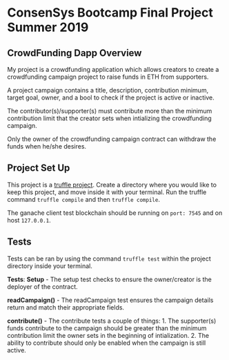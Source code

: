 # ConsenSys Bootcamp Final Project Summer 2019

## CrowdFunding Dapp Overview
My project is a crowdfunding application which allows creators to create a crowdfunding campaign project to raise funds in ETH from supporters.

A project campaign contains a title, description, contribution minimum, target goal, owner, and a bool to check if the project is active or inactive.

The contributor(s)/supporter(s) must contribute more than the minimum contribution limit that the creator sets when intializing the crowdfunding campaign. 

Only the owner of the crowdfunding campaign contract can withdraw the funds when he/she desires. 

## Project Set Up
This project is a [truffle project](https://truffleframework.com/docs/truffle/overview). Create a directory where you would like to keep this project, and move inside it with your terminal. Run the truffle command `truffle compile` and then `truffle compile`. 

The ganache client test blockchain should be running on `port: 7545` and on host `127.0.0.1`. 

## Tests
Tests can be ran by using the command `truffle test` within the project directory inside your terminal.

**Tests**:
**Setup** - The setup test checks to ensure the owner/creator is the deployer of the contract.

**readCampaign()** - The readCampaign test ensures the campaign details return and match their appropriate fields.

**contribute()** - The contribute tests a couple of things: 1. The supporter(s) funds contribute to the campaign should be greater than the minimum contribution limit the owner sets in the beginning of intialization. 2. The ability to contribute should only be enabled when the campaign is still active.
